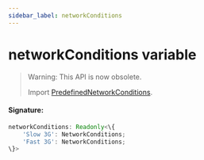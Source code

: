 ```yaml
---
sidebar_label: networkConditions
---
```


# networkConditions variable

> Warning: This API is now obsolete.
>
> Import [PredefinedNetworkConditions](./puppeteer.predefinednetworkconditions.md).

#### Signature:

```typescript
networkConditions: Readonly<\{
    'Slow 3G': NetworkConditions;
    'Fast 3G': NetworkConditions;
\}>
```
